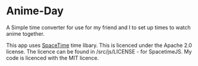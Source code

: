 # Anime-Day
A Simple time converter for use for my friend and I to set up times to watch anime together. 


This app uses [SpaceTime](https://github.com/spencermountain/spacetime) time libary. This is licenced under the Apache 2.0 license. The licence can be found in /src/js/LICENSE - for SpacetimeJS. My code is licenced with the MIT licence.

